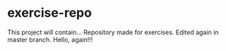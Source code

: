 # exercise-repo
This project will contain...
Repository made for exercises.
Edited again in master branch.
Hello, again!!!


